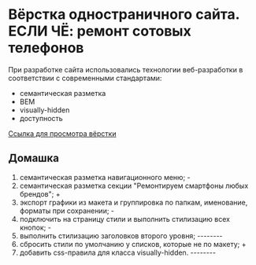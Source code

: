 # Вёрстка одностраничного сайта. ЕСЛИ ЧЁ: ремонт сотовых телефонов

При разработке сайта использовались технологии веб-разработки в соответствии с современными стандартами:

- семантическая разметка
- BEM
- visually-hidden
- доступность

[Ссылка для просмотра вёрстки](https://lavrrusha.github.io/Repair/)

## Домашка

1. семантическая разметка навигационного меню; -
2. семантическая разметка секции "Ремонтируем смартфоны любых брендов"; +
3. экспорт графики из макета и группировка по папкам, именование, форматы при сохранении; -
4. подключить на страницу стили и выполнить стилизацию всех кнопок; -
5. выполнить стилизацию заголовков второго уровня; --------
6. сбросить стили по умолчанию у списков, которые не по макету; +
7. добавить css-правила для класса visually-hidden. --------

